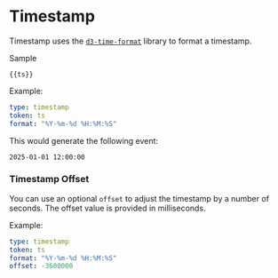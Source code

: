 
# Timestamp

Timestamp uses the [`d3-time-format`](https://d3js.org/d3-time-format) library to format a timestamp.

Sample
```text
{{ts}}
```

Example:
```yaml
type: timestamp
token: ts
format: "%Y-%m-%d %H:%M:%S"
```

This would generate the following event:
```text
2025-01-01 12:00:00
```

### Timestamp Offset

You can use an optional `offset` to adjust the timestamp by a number of seconds. The offset value is provided in milliseconds.

Example:
```yaml
type: timestamp
token: ts
format: "%Y-%m-%d %H:%M:%S"
offset: -3600000
```
